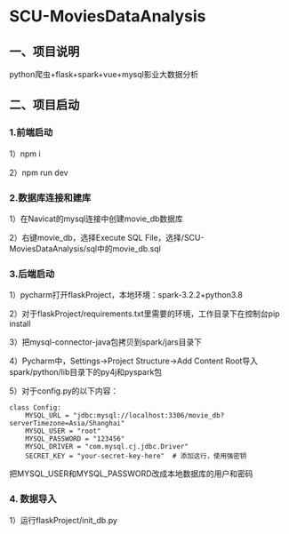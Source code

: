 # SCU-MoviesDataAnalysis

## 一、项目说明

python爬虫+flask+spark+vue+mysql影业大数据分析



## 二、项目启动

### 1.前端启动

1）npm i

2）npm run dev

### 2.数据库连接和建库

1）在Navicat的mysql连接中创建movie_db数据库

2）右键movie_db，选择Execute SQL File，选择/SCU-MoviesDataAnalysis/sql中的movie_db.sql

### 3.后端启动

1）pycharm打开flaskProject，本地环境：spark-3.2.2+python3.8

2）对于flaskProject/requirements.txt里需要的环境，工作目录下在控制台pip install

3）把mysql-connector-java包拷贝到spark/jars目录下

4）Pycharm中，Settings->Project Structure->Add Content Root导入spark/python/lib目录下的py4j和pyspark包

5）对于config.py的以下内容：

```
class Config:
    MYSQL_URL = "jdbc:mysql://localhost:3306/movie_db?serverTimezone=Asia/Shanghai"
    MYSQL_USER = "root"
    MYSQL_PASSWORD = "123456"
    MYSQL_DRIVER = "com.mysql.cj.jdbc.Driver"
    SECRET_KEY = "your-secret-key-here"  # 添加这行，使用强密钥
```

把MYSQL_USER和MYSQL_PASSWORD改成本地数据库的用户和密码

### 4. 数据导入

1）运行flaskProject/init_db.py
